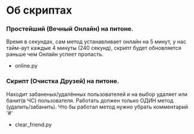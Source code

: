 # Об скриптах
### Простейший (Вечный Онлайн) на питоне.
 Время в секундах, сам метод устанавливает онлайн на 5 минут, у нас тайм-аут каждые 4 минуты (240 секунд), скрипт будет обновляется раньше чем Онлайн успеет пропасть.
+ online.py
### Скрипт (Очистка Друзей) на питоне.
Находит забаненых/удалённых пользователей и на выбор удаляет или банит(в ЧС) пользователя. Работать должен только ОДИН метод (удалить/забанить). Что бы работал метод нужно убрать комментарий '#'
+ clear_friend.py
